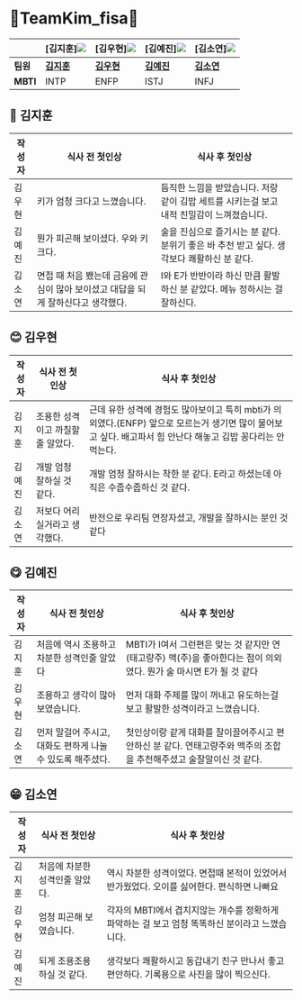 # 💪TeamKim_fisa💚

|  | [김지훈]<img src="https://i.namu.wiki/i/GKIgcoSEuqSClCbdQI2fGfaCvHBHdhN9gF224LBH-U9VZQaDgtXoreGn8c-ntfHQvc2a6qe_JkbptIwXOuMDakTwyFoUiKV8YsVBeEB93cjudNvengLdWQLc4wpcl4GyT2oP3K3NMD7aOsSHjB9Q3Q.webp"> | [김우현]<img src = "https://upload.wikimedia.org/wikipedia/ko/e/eb/%ED%8F%AC%EC%BC%93%EB%AA%AC%EC%8A%A4%ED%84%B0_%EB%A0%88%EB%93%9C%C2%B7%EA%B7%B8%EB%A6%B0%EC%9D%98_%ED%99%8D%EB%B3%B4_%EC%9E%91%ED%92%88%EC%97%90_%EB%AC%98%EC%82%AC_%EB%90%9C_%ED%94%BC%EC%B9%B4%EC%B8%84.png" > | [김예진]<img src= "https://i.namu.wiki/i/AN8RP4D_OQhlnL5noTT-qbIvcxSPv0h37e2zXWtwQ2JsPCWqf9vkNepJCr5SBBjZx6lD2alUjIBFYl4FOdkOCaPjEaPtAqrx6S4_Ia7oZQeb-Jw7xVgh1lyV4SyjF0RQv3R85eETL0pFk4aqjAkz5A.webp"> | [김소연]<img src="https://encrypted-tbn0.gstatic.com/images?q=tbn:ANd9GcRi3UmAUn0Cx9_1ub0VCHlpZfXQ8egz0ivtBw&s"> |
| --- | --- | --- | --- | --- |
| **팀원** | [**김지훈**](#table1) | [**김우현**](#table2) | [**김예진**](#table3) | [**김소연**](#table4) |
| **MBTI** | INTP | ENFP | ISTJ | INFJ |

<a name="table1"></a>

## 🙂 김지훈
| 작성자 | 식사 전 첫인상 | 식사 후 첫인상 |
| --- | --- | --- |
| 김우현 | 키가 엄청 크다고 느꼈습니다. | 듬직한 느낌을 받았습니다. 저랑 같이 김밥 세트를 시키는걸 보고 내적 친밀감이 느껴졌습니다. |
| 김예진 | 뭔가 피곤해 보이셨다. 우와 키크다. | 술을 진심으로 즐기시는 분 같다. 분위기 좋은 바 추천 받고 싶다. 생각보다 쾌활하신 분 같다.|
| 김소연 | 면접 때 처음 뵀는데 금융에 관심이 많아 보이셨고 대답을 되게 잘하신다고 생각했다. | I와 E가 반반이라 하신 만큼 활발하신 분 같았다. 메뉴 정하시는 걸 잘하신다. |

<a name="table2"></a>

## 😊 김우현
| 작성자 | 식사 전 첫인상 | 식사 후 첫인상 |
| --- | --- | --- |
| 김지훈 | 조용한 성격이고 까칠할줄 알았다. | 근데 유한 성격에 경험도 많아보이고 특히 mbti가 의외였다.(ENFP) 앞으로 모르는거 생기면 많이 물어보고 싶다. 배고파서 힘 안난다 해놓고 김밥 꽁다리는 안먹는다. |
| 김예진 | 개발 엄청 잘하실 것 같다. | 개발 엄청 잘하시는 착한 분 같다. E라고 하셨는데 아직은 수줍수줍하신 것 같다.|
| 김소연 | 저보다 어리실거라고 생각했다. | 반전으로 우리팀 연장자셨고, 개발을 잘하시는 분인 것 같다 |

<a name="table3"></a>

## 😋 김예진
| 작성자 | 식사 전 첫인상 | 식사 후 첫인상 |
| --- | --- | --- |
| 김지훈 | 처음에 역시 조용하고 차분한 성격인줄 알았다 | MBTI가 I여서 그런편은 맞는 것 같지만 연(태고량주) 맥(주)을 좋아한다는 점이 의외였다. 뭔가 술 마시면 E가 될 것 같다 |
| 김우현 | 조용하고 생각이 많아보였습니다. | 먼저 대화 주제를 많이 꺼내고 유도하는걸 보고 활발한 성격이라고 느꼈습니다. |
| 김소연 | 먼저 말걸어 주시고, 대화도 편하게 나눌 수 있도록 해주셨다. | 첫인상이랑 같게 대화를 잘이끌어주시고 편안하신 분 같다. 연태고량주와 맥주의 조합을 추천해주셨고 술잘알이신 것 같다. |

<a name="table4"></a>

## 😁 김소연

| 작성자 | 식사 전 첫인상 | 식사 후 첫인상 |
| --- | --- | --- |
| 김지훈 | 처음에  차분한 성격인줄 알았다. | 역시 차분한 성격이었다. 면접때 본적이 있었어서 반가웠었다. 오이를 싫어한다. 편식하면 나빠요 |
| 김우현 | 엄청 피곤해 보였습니다. | 각자의 MBTI에서 겹치지않는 개수를 정확하게 파악하는 걸 보고 엄청 똑똑하신 분이라고 느꼈습니다. |
| 김예진 | 되게 조용조용하실 것 같다. | 생각보다 쾌활하시고 동갑내기 친구 만나서 좋고 편안하다. 기록용으로 사진을 많이 찍으신다.|